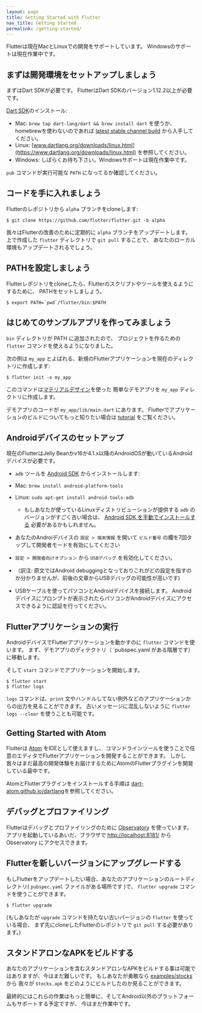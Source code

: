 ```yaml
---
layout: page
title: Getting Started with Flutter
nav_title: Getting Started
permalink: /getting-started/
---
```


Flutterは現在MacとLinuxでの開発をサポートしています。
Windowsのサポートは現在作業中です。

## まずは開発環境をセットアップしましょう

まずはDart SDKが必要です。
FlutterはDart SDKのバージョン1.12.2以上が必要です。

[Dart SDK](https://www.dartlang.org/downloads/)のインストール:

- Mac: `brew tap dart-lang/dart && brew install dart` を使うか、homebrewを使わないのであれば [latest stable channel build](https://www.dartlang.org/downloads/archive/) から入手してください。
- Linux: [www.dartlang.org/downloads/linux.html](https://www.dartlang.org/downloads/linux.html) を参照してください。
- Windows: しばらくお待ち下さい。Windowsサポートは現在作業中です。

`pub` コマンドが実行可能な `PATH` になってるか確認してください。

## コードを手に入れましょう

Flutterのレポジトリから `alpha` ブランチをcloneします:

```
$ git clone https://github.com/flutter/flutter.git -b alpha
```

我々はFlutterの改善のために定期的に `alpha` ブランチをアップデートします。
上で作成した `flutter` ディレクトリで `git pull` することで、
あなたのローカル環境もアップデートされるでしょう。

## PATHを設定しましょう

Flutterレポジトリをcloneしたら、Flutterのスクリプトやツールを使えるようにするために、
PATHをセットしましょう。

```
$ export PATH=`pwd`/flutter/bin:$PATH
```

## はじめてのサンプルアプリを作ってみましょう

`bin` ディレクトリが PATH に追加されたので、
プロジェクトを作るための `flutter` コマンドを使えるようになりました。

次の例は `my_app` とよばれる、新規のFlutterアプリケーションを現在のディレクトリに作成します:


```
$ flutter init -o my_app
```

このコマンドは[マテリアルデザイン](https://www.google.com/design/spec/material-design/introduction.html)を使った
簡単なデモアプリを `my_app` ディレクトリに作成します。

デモアプリのコードが `my_app/lib/main.dart` にあります。
Flutterでアプリケーションのビルドについてもっと知りたい場合は [tutorial](/tutorial/) をご覧ください。

## Androidデバイスのセットアップ

現在のFlutterはJelly Beanかv16か4.1.x以降のAndroidOSが動いているAndroidデバイスが必要です。

 - `adb` ツールを [Android SDK](https://developer.android.com/sdk/installing/index.html?pkg=tools) からインストールします:
  - Mac: `brew install android-platform-tools`
  - Linux: `sudo apt-get install android-tools-adb`
    - もしあなたが使っているLinuxディストリビューションが提供する `adb` のバージョンがすごく古い場合は、
      [Android SDK を手動でインストールする](https://developer.android.com/sdk/installing/index.html?pkg=tools) 必要があるかもしれません。
 
 - あなたのAndroiデバイスの `設定 > 端末情報` を開いて `ビルド番号` の欄を7回タップして開発者モードを有効にしてください 

 - `設定 > 開発者向けオプション` から `USBデバッグ` を有効化してください。
  - （訳注: 原文ではAndroid debuggingとなっておりこれがどの設定を指すのか分かりませんが、前後の文章からUSBデバッグの可能性が高いです)

- USBケーブルを使ってパソコンとAndroidデバイスを接続します。
  Androidデバイスにプロンプトが表示されたらパソコンがAndroidデバイスにアクセスできるように認証を行ってください。

## Flutterアプリケーションの実行

AndroidデバイスでFlutterアプリケーションを動かすのに `flutter` コマンドを使います。
まず、デモアプリのディテクトリ（ `pubspec.yaml がある階層です）に移動します。

そして `start` コマンドでアプリケーションを開始します。

```
$ flutter start
$ flutter logs
```

`logs` コマンドは、`print` 文やハンドルしてない例外などのアプリケーションからの出力を見ることができます。
古いメッセージに混乱しないように `flutter logs --clear` を使うことも可能です。

## Getting Started with Atom

Flutterは [Atom](https://atom.io/) をIDEとして使えますし、
コマンドラインツールを使うことで任意のエディタでFlutterアプリケーションを開発することができます。
しかし我々はまだ最高の開発体験をお届けするためにAtomのFlutterプラグインを開発している最中です。

AtomとFlutterプラグインをインストールする手順は
[dart-atom.github.io/dartlang](http://dart-atom.github.io/dartlang/)を参照してください。

## デバッグとプロファイリング

Flutterはデバッグとプロファイリングのために [Observatory](https://www.dartlang.org/tools/observatory/) を使っています。
アプリを起動しているあいだ、ブラウザで [http://localhost:8181/](http://localhost:8181/) から Observatory にアクセスできます。

## Flutterを新しいバージョンにアップグレードする

もしFlutterをアップデートしたい場合、あなたのアプリケーションのルートディレクトリ( `pubspec.yaml` ファイルがある場所です )で、
`flutter upgrade` コマンドを使うことができます。

```
$ flutter upgrade
```

(もしあなたが `upgrade` コマンドを持たない古いバージョンの `flutter` を使っている場合、
まず先にcloneしたFlutterのレポジトリで `git pull` する必要があります。)

## スタンドアロンなAPKをビルドする

あなたのアプリケーションを含むスタンドアロンなAPKをビルドする事は可能ではありますが、今はまだ難しいです。
もしあなたが勇敢なら [examples/stocks](https://github.com/flutter/flutter/tree/master/examples/stocks) から
我々が `Stocks.apk` をどのようにビルドしたのか見ることができます。

最終的にはこれらの作業はもっと簡単に、そしてAndroid以外のプラットフォームもサポートする予定ですが、
今はまだ作業中です。
